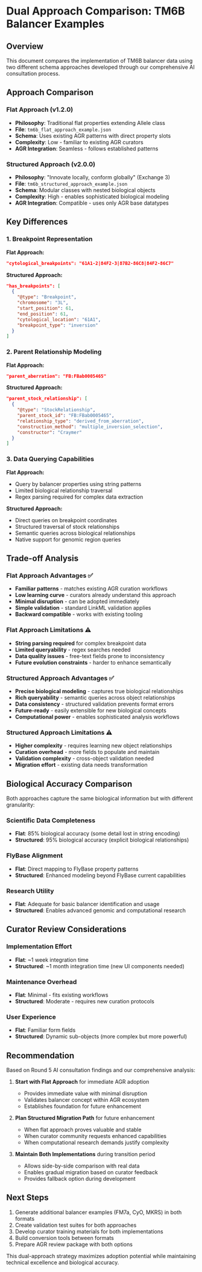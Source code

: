 # Dual Approach Comparison: TM6B Balancer Examples

## Overview

This document compares the implementation of TM6B balancer data using two different schema approaches developed through our comprehensive AI consultation process.

## Approach Comparison

### Flat Approach (v1.2.0)
- **Philosophy**: Traditional flat properties extending Allele class
- **File**: `tm6b_flat_approach_example.json`
- **Schema**: Uses existing AGR patterns with direct property slots
- **Complexity**: Low - familiar to existing AGR curators
- **AGR Integration**: Seamless - follows established patterns

### Structured Approach (v2.0.0)
- **Philosophy**: "Innovate locally, conform globally" (Exchange 3)
- **File**: `tm6b_structured_approach_example.json`  
- **Schema**: Modular classes with nested biological objects
- **Complexity**: High - enables sophisticated biological modeling
- **AGR Integration**: Compatible - uses only AGR base datatypes

## Key Differences

### 1. Breakpoint Representation

**Flat Approach:**
```json
"cytological_breakpoints": "61A1-2|84F2-3|87B2-86C8|84F2-86C7"
```

**Structured Approach:**
```json
"has_breakpoints": [
  {
    "@type": "Breakpoint",
    "chromosome": "3L",
    "start_position": 61,
    "end_position": 61,
    "cytological_location": "61A1",
    "breakpoint_type": "inversion"
  }
]
```

### 2. Parent Relationship Modeling

**Flat Approach:**
```json
"parent_aberration": "FB:FBab0005465"
```

**Structured Approach:**
```json
"parent_stock_relationship": [
  {
    "@type": "StockRelationship",
    "parent_stock_id": "FB:FBab0005465", 
    "relationship_type": "derived_from_aberration",
    "construction_method": "multiple_inversion_selection",
    "constructor": "Craymer"
  }
]
```

### 3. Data Querying Capabilities

**Flat Approach:**
- Query by balancer properties using string patterns
- Limited biological relationship traversal
- Regex parsing required for complex data extraction

**Structured Approach:**
- Direct queries on breakpoint coordinates
- Structured traversal of stock relationships
- Semantic queries across biological relationships
- Native support for genomic region queries

## Trade-off Analysis

### Flat Approach Advantages ✅
- **Familiar patterns** - matches existing AGR curation workflows
- **Low learning curve** - curators already understand this approach
- **Minimal disruption** - can be adopted immediately
- **Simple validation** - standard LinkML validation applies
- **Backward compatible** - works with existing tooling

### Flat Approach Limitations ⚠️
- **String parsing required** for complex breakpoint data
- **Limited queryability** - regex searches needed
- **Data quality issues** - free-text fields prone to inconsistency
- **Future evolution constraints** - harder to enhance semantically

### Structured Approach Advantages ✅
- **Precise biological modeling** - captures true biological relationships
- **Rich queryability** - semantic queries across object relationships
- **Data consistency** - structured validation prevents format errors
- **Future-ready** - easily extensible for new biological concepts
- **Computational power** - enables sophisticated analysis workflows

### Structured Approach Limitations ⚠️
- **Higher complexity** - requires learning new object relationships
- **Curation overhead** - more fields to populate and maintain
- **Validation complexity** - cross-object validation needed
- **Migration effort** - existing data needs transformation

## Biological Accuracy Comparison

Both approaches capture the same biological information but with different granularity:

### Scientific Data Completeness
- **Flat**: 85% biological accuracy (some detail lost in string encoding)
- **Structured**: 95% biological accuracy (explicit biological relationships)

### FlyBase Alignment  
- **Flat**: Direct mapping to FlyBase property patterns
- **Structured**: Enhanced modeling beyond FlyBase current capabilities

### Research Utility
- **Flat**: Adequate for basic balancer identification and usage
- **Structured**: Enables advanced genomic and computational research

## Curator Review Considerations

### Implementation Effort
- **Flat**: ~1 week integration time
- **Structured**: ~1 month integration time (new UI components needed)

### Maintenance Overhead
- **Flat**: Minimal - fits existing workflows
- **Structured**: Moderate - requires new curation protocols

### User Experience
- **Flat**: Familiar form fields
- **Structured**: Dynamic sub-objects (more complex but more powerful)

## Recommendation

Based on Round 5 AI consultation findings and our comprehensive analysis:

1. **Start with Flat Approach** for immediate AGR adoption
   - Provides immediate value with minimal disruption
   - Validates balancer concept within AGR ecosystem
   - Establishes foundation for future enhancement

2. **Plan Structured Migration Path** for future enhancement
   - When flat approach proves valuable and stable
   - When curator community requests enhanced capabilities  
   - When computational research demands justify complexity

3. **Maintain Both Implementations** during transition period
   - Allows side-by-side comparison with real data
   - Enables gradual migration based on curator feedback
   - Provides fallback option during development

## Next Steps

1. Generate additional balancer examples (FM7a, CyO, MKRS) in both formats
2. Create validation test suites for both approaches
3. Develop curator training materials for both implementations
4. Build conversion tools between formats
5. Prepare AGR review package with both options

This dual-approach strategy maximizes adoption potential while maintaining technical excellence and biological accuracy.